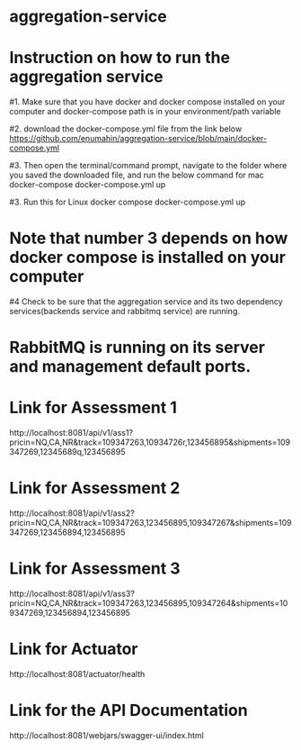 # aggregation-service

# Instruction on how to run the aggregation service

#1. Make sure that you have docker and docker compose installed on your computer and docker-compose path is in your environment/path variable

#2. download the docker-compose.yml file from the link below
https://github.com/enumahin/aggregation-service/blob/main/docker-compose.yml

#3. Then open the terminal/command prompt, navigate to the folder where you saved the downloaded file, and run the below command for mac
docker-compose docker-compose.yml up

#3. Run this for Linux
docker compose docker-compose.yml up

# Note that number 3 depends on how docker compose is installed on your computer

#4 Check to be sure that the aggregation service and its two dependency services(backends service and rabbitmq service) are running. 

# RabbitMQ is running on its server and management default ports.

# Link for Assessment 1
http://localhost:8081/api/v1/ass1?pricin=NQ,CA,NR&track=109347263,10934726r,123456895&shipments=109347269,12345689q,123456895

# Link for Assessment 2
http://localhost:8081/api/v1/ass2?pricin=NQ,CA,NR&track=109347263,123456895,109347267&shipments=109347269,123456894,123456895

# Link for Assessment 3
http://localhost:8081/api/v1/ass3?pricin=NQ,CA,NR&track=109347263,123456895,109347264&shipments=109347269,123456894,123456895

# Link for Actuator
http://localhost:8081/actuator/health

# Link for the API Documentation
http://localhost:8081/webjars/swagger-ui/index.html
